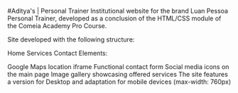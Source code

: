 #Aditya's | Personal Trainer 
Institutional website for the brand Luan Pessoa Personal Trainer, developed as a conclusion of the HTML/CSS module of the Comeia Academy Pro Course.

Site developed with the following structure:

Home Services Contact Elements:

Google Maps location iframe Functional contact form Social media icons on the main page Image gallery showcasing offered services The site features a version for Desktop and adaptation for mobile devices (max-width: 760px)